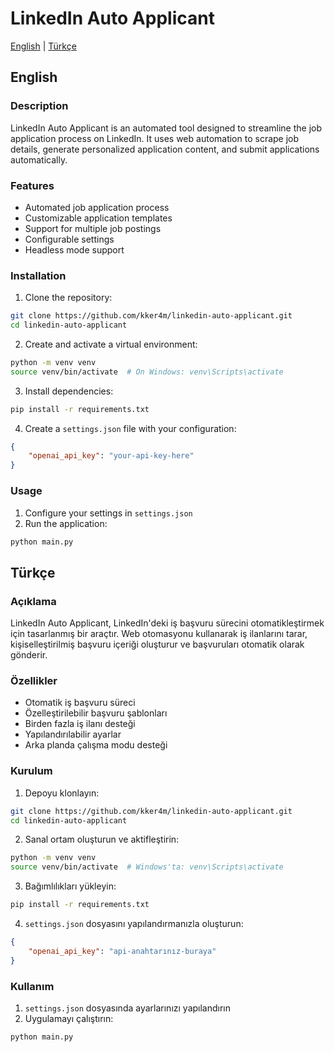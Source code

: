 # LinkedIn Auto Applicant

[English](#english) | [Türkçe](#türkçe)

## English

### Description
LinkedIn Auto Applicant is an automated tool designed to streamline the job application process on LinkedIn. It uses web automation to scrape job details, generate personalized application content, and submit applications automatically.

### Features
- Automated job application process
- Customizable application templates
- Support for multiple job postings
- Configurable settings
- Headless mode support

### Installation
1. Clone the repository:
```bash
git clone https://github.com/kker4m/linkedin-auto-applicant.git
cd linkedin-auto-applicant
```

2. Create and activate a virtual environment:
```bash
python -m venv venv
source venv/bin/activate  # On Windows: venv\Scripts\activate
```

3. Install dependencies:
```bash
pip install -r requirements.txt
```

4. Create a `settings.json` file with your configuration:
```json
{
    "openai_api_key": "your-api-key-here"
}
```

### Usage
1. Configure your settings in `settings.json`
2. Run the application:
```bash
python main.py
```

## Türkçe

### Açıklama
LinkedIn Auto Applicant, LinkedIn'deki iş başvuru sürecini otomatikleştirmek için tasarlanmış bir araçtır. Web otomasyonu kullanarak iş ilanlarını tarar, kişiselleştirilmiş başvuru içeriği oluşturur ve başvuruları otomatik olarak gönderir.

### Özellikler
- Otomatik iş başvuru süreci
- Özelleştirilebilir başvuru şablonları
- Birden fazla iş ilanı desteği
- Yapılandırılabilir ayarlar
- Arka planda çalışma modu desteği

### Kurulum
1. Depoyu klonlayın:
```bash
git clone https://github.com/kker4m/linkedin-auto-applicant.git
cd linkedin-auto-applicant
```

2. Sanal ortam oluşturun ve aktifleştirin:
```bash
python -m venv venv
source venv/bin/activate  # Windows'ta: venv\Scripts\activate
```

3. Bağımlılıkları yükleyin:
```bash
pip install -r requirements.txt
```

4. `settings.json` dosyasını yapılandırmanızla oluşturun:
```json
{
    "openai_api_key": "api-anahtarınız-buraya"
}
```

### Kullanım
1. `settings.json` dosyasında ayarlarınızı yapılandırın
2. Uygulamayı çalıştırın:
```bash
python main.py
``` 